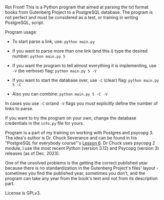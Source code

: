 Rot Front! This is a Python program that aimed at parsing the txt format books from Gutenberg Project to a PostgreSQL database. The program is not perfect and must be considered as a test, or training in writing PostgreSQL, script.

Program usage:

- To start parse a link, use:
`python main.py`

- If you want to parse more than one link (and this i) type the desired number:
`python main.py 5`

- If you want the program to tell almost everything it is implementing, use `-V` (be verbose) flag:
`python main.py 5 -V`

- If you want to start the database over, use `-C` (clear) flag:
`python main.py 5 -C`

- Also you can combine:
`python main.py 5 -C -V`

In cases you use `-C` or/and `-V` flags you must explicitly define the number of links to parse.

If you want to try the program on your own, change the database credentials in the `info.py` file for yours.

Program is a part of my training on working with Postgres and psycopg 3. The idea's author is Dr. Chuck Severance and can be found in his "PostgreSQL for everybody course"'s [Lesson 6](https://www.pg4e.com/lessons/week6a). Dr Chuck uses psycopg 2 module, I use the most recent Python (version 3.12) and Psycopg (version 3) releases (as of Dec. 2023).

One of the unsolved problems is the getting the correct published year because there is no standardization in the Gutenberg Project's files' layout - sometimes you find the published year, sometimes you don't, and the program can take any year from the book's text and not from its description part.

License is GPLv3.
